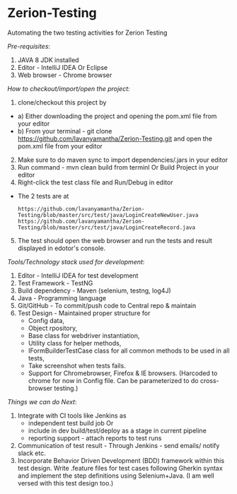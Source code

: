 # Zerion-Testing
Automating the two testing activities for Zerion Testing

*Pre-requisites*:

1. JAVA 8 JDK installed
2. Editor - IntelliJ IDEA Or Eclipse
3. Web browser - Chrome browser

*How to checkout/import/open the project:*

1. clone/checkout this project by
* a) Either downloading the project and opening the pom.xml file from your editor
* b) From your terminal - git clone https://github.com/lavanyamantha/Zerion-Testing.git and open the pom.xml file from your editor
2. Make sure to do maven sync to import dependencies/.jars in your editor
3. Run command - mvn clean build from terminl Or Build Project in your editor
4. Right-click the test class file and Run/Debug in editor
* The 2 tests are at
   ``` 
   https://github.com/lavanyamantha/Zerion-Testing/blob/master/src/test/java/LoginCreateNewUser.java
   https://github.com/lavanyamantha/Zerion-Testing/blob/master/src/test/java/LoginCreateRecord.java
   ```
5. The test should open the web browser and run the tests and result displayed in edotor's console.


*Tools/Technology stack used for development*:

1. Editor - IntelliJ IDEA for test development
2. Test Framework - TestNG
3. Build dependency - Maven (selenium, testng, log4J)
4. Java - Programming language
5. Git/GitHub - To commit/push code to Central repo & maintain
6. Test Design - Maintained proper structure for 
    * Config data, 
    * Object rpository, 
    * Base class for webdriver instantiation,
    * Utility class for helper methods,
    * IFormBuilderTestCase class for all common methods to be used in all tests,
    * Take screenshot when tests fails.
    * Support for Chromebrowser, Firefox & IE browsers. (Harcoded to chrome for now in Config file. Can be parameterized to do cross-browser testing.)
    
 *Things we can do Next*:
 
 1. Integrate with CI tools like Jenkins as 
      * independent test build job Or
      * include in dev build/test/deploy as a stage in current pipeline
      * reporting support - attach reports to test runs
 2. Communication of test result - Through Jenkins - send emails/ notify slack etc.
 3. Incorporate Behavior Driven Development (BDD) framework within this test design. Write .feature files for test cases following Gherkin syntax and implement the step definitions using Selenium+Java. (I am well versed with this test design too.)
    




